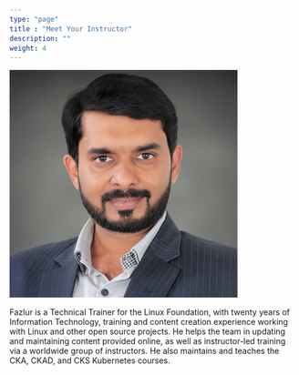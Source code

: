 ```yaml
---
type: "page"
title : "Meet Your Instructor"
description: ""
weight: 4
---
```


![instructor](instructor.png)

Fazlur is a Technical Trainer for the Linux Foundation, with twenty years of Information Technology, training and content creation experience working with Linux and other open source projects. He helps the team in updating and maintaining content provided online, as well as instructor-led training via a worldwide group of instructors. He also maintains and teaches the CKA, CKAD, and CKS Kubernetes courses.